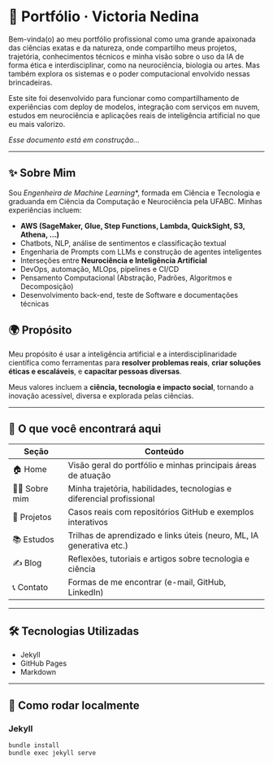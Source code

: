 # 🌟 Portfólio · Victoria Nedina

Bem-vinda(o) ao meu portfólio profissional como uma grande apaixonada das ciências exatas e da natureza, onde compartilho meus projetos, trajetória, conhecimentos técnicos e minha visão sobre o uso da IA de forma ética e interdisciplinar, como na neurociência, biologia ou artes. Mas também explora os sistemas e o poder computacional envolvido nessas brincadeiras.

Este site foi desenvolvido para funcionar como compartilhamento de experiências com deploy de modelos, integração com serviços em nuvem, estudos em neurociência e aplicações reais de inteligência artificial no que eu mais valorizo.

_Esse documento está em construção..._

---

## ✨ Sobre Mim

Sou *Engenheira de Machine Learning**, formada em Ciência e Tecnologia e graduanda em Ciência da Computação e Neurociência pela UFABC. 
Minhas experiências incluem:

- **AWS (SageMaker, Glue, Step Functions, Lambda, QuickSight, S3, Athena, ...)**
- Chatbots, NLP, análise de sentimentos e classificação textual
- Engenharia de Prompts com LLMs e construção de agentes inteligentes
- Interseções entre **Neurociência e Inteligência Artificial**
- DevOps, automação, MLOps, pipelines e CI/CD
- Pensamento Computacional (Abstração, Padrões, Algoritmos e Decomposição)
- Desenvolvimento back-end, teste de Software e documentações técnicas

## 🌍 Propósito

Meu propósito é usar a inteligência artificial e a interdisciplinaridade científica como ferramentas para **resolver problemas reais**, **criar soluções éticas e escaláveis**, e **capacitar pessoas diversas**.

Meus valores incluem a **ciência, tecnologia e impacto social**, tornando a inovação acessível, diversa e explorada pelas ciências. 

---

## 📂 O que você encontrará aqui

| Seção        | Conteúdo                                                                 |
|--------------|--------------------------------------------------------------------------|
| 🏠 Home       | Visão geral do portfólio e minhas principais áreas de atuação           |
| 👩‍💻 Sobre mim  | Minha trajetória, habilidades, tecnologias e diferencial profissional  |
| 🚀 Projetos    | Casos reais com repositórios GitHub e exemplos interativos             |
| 📚 Estudos     | Trilhas de aprendizado e links úteis (neuro, ML, IA generativa etc.)   |
| ✍️ Blog        | Reflexões, tutoriais e artigos sobre tecnologia e ciência               |
| 📞 Contato     | Formas de me encontrar (e-mail, GitHub, LinkedIn)                      |

---

## 🛠️ Tecnologias Utilizadas

- Jekyll 
- GitHub Pages
- Markdown

---

## 🚀 Como rodar localmente

### Jekyll

```bash
bundle install
bundle exec jekyll serve
